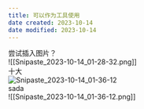 ```yaml
---
title: 可以作为工具使用
date created: 2023-10-14
date modified: 2023-10-14
---
```


尝试插入图片？  
![[Snipaste_2023-10-14_01-28-32.png]]  
十大  
![Snipaste_2023-10-14_01-36-12](Snipaste_2023-10-14_01-36-12.png)  
sada  
![[Snipaste_2023-10-14_01-36-12.png]]

